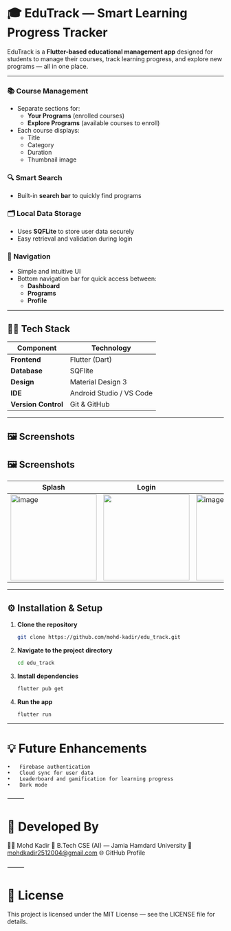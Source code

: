 # 🎓 EduTrack — Smart Learning Progress Tracker  

EduTrack is a **Flutter-based educational management app** designed for students to manage their courses, track learning progress, and explore new programs — all in one place.  

---

### 📚 Course Management  
- Separate sections for:
  - **Your Programs** (enrolled courses)
  - **Explore Programs** (available courses to enroll)
- Each course displays:
  - Title  
  - Category  
  - Duration  
  - Thumbnail image  

### 🔍 Smart Search  
- Built-in **search bar** to quickly find programs  

### 🗂️ Local Data Storage  
- Uses **SQFLite** to store user data securely  
- Easy retrieval and validation during login  

### 🧭 Navigation  
- Simple and intuitive UI  
- Bottom navigation bar for quick access between:
  - **Dashboard**
  - **Programs**
  - **Profile**

---

## 🧑‍💻 Tech Stack  

| Component | Technology |
|------------|-------------|
| **Frontend** | Flutter (Dart) |
| **Database** | SQFlite |
| **Design** | Material Design 3 |
| **IDE** | Android Studio / VS Code |
| **Version Control** | Git & GitHub |

---

## 🖼️ Screenshots  

## 🖼️ Screenshots  

| Splash | Login | Sign Up | Dashboard | Programs | Profile |
|----------|--------|----------|-----------|-----------|----------|
| <img width="200" alt="image" src="https://github.com/user-attachments/assets/2547bf9b-68a4-4261-b6e6-9a1f8abc61f9" /> | <img width="200" src="https://github.com/user-attachments/assets/18a5f89f-f316-4550-8fe9-ad306f3f8dad" /> | <img width="200" alt="image" src="https://github.com/user-attachments/assets/df7d98ab-b5dd-4411-9121-fd46e2e717c1" /> | <img width="200" src="https://github.com/user-attachments/assets/373ef1db-a816-436c-b1d8-294f64903df8" /> | <img width="200" src="https://github.com/user-attachments/assets/2d1a06f7-e7a7-4202-8d9e-3331d3a23b95" /> | <img width="200" src="https://github.com/user-attachments/assets/1db3b16f-06ca-4b5c-b041-e61a732ac42e" /> |
---

## ⚙️ Installation & Setup  

1. **Clone the repository**
   ```bash
   git clone https://github.com/mohd-kadir/edu_track.git
2. **Navigate to the project directory**
	```bash
   cd edu_track
4. **Install dependencies**
	```bash
   flutter pub get
6. **Run the app**
	```bash
   flutter run
---
# 💡 Future Enhancements
	•	Firebase authentication
	•	Cloud sync for user data
	•	Leaderboard and gamification for learning progress
	•	Dark mode

⸻

# 🧠 Developed By

👨‍💻 Mohd Kadir
📍 B.Tech CSE (AI) — Jamia Hamdard University
📧 mohdkadir2512004@gmail.com
🌐 GitHub Profile

⸻

# 🪪 License

This project is licensed under the MIT License — see the LICENSE file for details.
